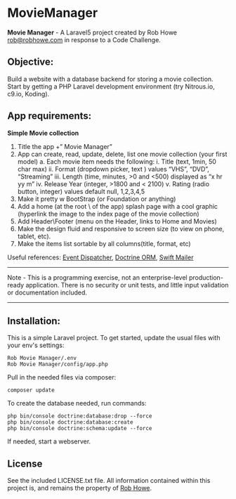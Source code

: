 # MovieManager

**Movie Manager** - A Laravel5 project created by Rob Howe [rob@robhowe.com](mailto:rob@robhowe.com) in response to a Code Challenge.

## Objective:

Build a website with a database backend for storing a movie collection.  
  Start by getting a ​PHP Laravel​ development environment (try Nitrous.io​, ​c9.io​, ​Koding​).

## App requirements:
  **Simple Movie collection**
  1. Title the app <Your First Name> +” Movie Manager”
  2. App can create, read, update, delete, list one movie collection (your first model)
    a. Each movie item needs the following:
        i. Title (text, 1min, 50 char max)
       ii. Format (dropdown picker, text ) values “VHS”, “DVD”, “Streaming”
      iii. Length (time, minutes, >0 and <500) displayed as “x hr yy m”
       iv. Release Year (integer, >1800 and < 2100)
        v. Rating (radio button, integer) values default null, 1,2,3,4,5
  3. Make it pretty w BootStrap (or Foundation or anything)
  4. Add a home (at the root \ of the app) splash page with a cool graphic (hyperlink the image to the index page of the movie collection)
  5. Add Header\Footer (menu on the Header, links to Home and Movies)
  6. Make the design fluid and responsive to screen size (to view on phone, tablet, etc).
  7. Make the items list sortable by all columns(title, format, etc)


Useful references: [Event Dispatcher](http://symfony.com/doc/current/components/event_dispatcher/introduction.html), [Doctrine ORM](http://symfony.com/doc/current/book/doctrine.html), [Swift Mailer](http://symfony.com/doc/current/cookbook/email/email.html)

*****

Note - This is a programming exercise, not an enterprise-level production-ready application.  There is no security or unit tests, and little input validation or documentation included.

*****

## Installation:

This is a simple Laravel project.
To get started, update the usual files with your env's settings:

~~~~
Rob Movie Manager/.env
Rob Movie Manager/config/app.php
~~~~

Pull in the needed files via composer:

~~~~
composer update
~~~~

To create the database needed, run commands:

~~~~
php bin/console doctrine:database:drop --force
php bin/console doctrine:database:create
php bin/console doctrine:schema:update --force
~~~~

If needed, start a webserver.

## License

See the included LICENSE.txt file.
All information contained within this project is, and remains the property of [Rob Howe](http://www.robhowe.com/).
